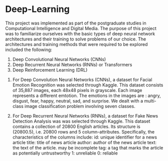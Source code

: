 # Deep-Learning
This project was implemented as part of the postgraduate studies in Computational Intelligence and Digital Media. 
The purpose of this project was to familiarize ourselves with the basic types of deep neural network architectures and their training to solve problems of our choice. The architectures and training methods that were required to be explored included the following:

1) Deep Convolutional Neural Networks (CNNs)
2) Deep Recurrent Neural Networks (RNNs) or Transformers
3) Deep Reinforcement Learning (DRL)

1. For Deep Convolution Neural Networks (CNNs), a dataset for Facial Emotion Recognition was selected through  Kaggle. This dataset consists of 35,887 images, each 48x48 pixels in grayscale. Each image represents a different
emtotion. The emotions in the images are : angry, disgust, fear, happy, neutral, sad, and surprise. We dealt with a multi-class image classification problem involving seven classes.

2. For Deep Recurrent Neural Networks (RNNs), a dataset for Fake News Detection Analysis was  was selected through Kaggle. This dataset contains a collection of 20800 English articles. Its structure is (20800.5),
i.e. 20800 rows and 5 column-attributes. Specifically, the characteristics of the columns include:
 id: unique identifier for a news article
 title: title of news article
 author: author of the news article
 text: the text of the article. may be incomplete
 tag: a tag that marks the article as potentially untrustworthy
 1: unreliable
 0: reliable
